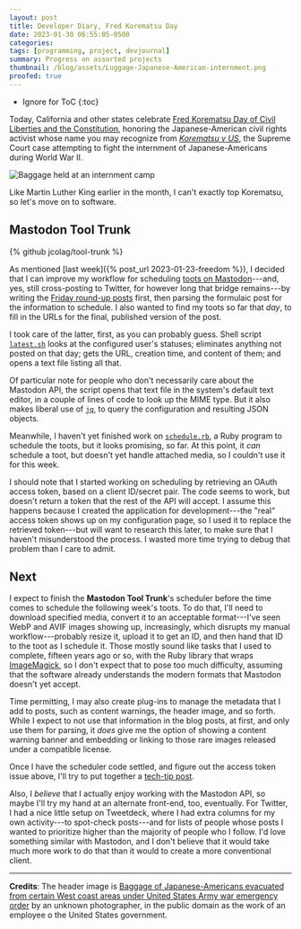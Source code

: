 ```yaml
---
layout: post
title: Developer Diary, Fred Korematsu Day
date: 2023-01-30 06:55:05-0500
categories:
tags: [programming, project, devjournal]
summary: Progress on assorted projects
thumbnail: /blog/assets/Luggage-Japanese-American-internment.png
proofed: true
---
```


* Ignore for ToC
{:toc}

Today, California and other states celebrate [Fred Korematsu Day of Civil Liberties and the Constitution](https://en.wikipedia.org/wiki/Fred_Korematsu_Day), honoring the Japanese-American civil rights activist whose name you may recognize from [*Korematsu v US*](https://en.wikipedia.org/wiki/Korematsu_v._US), the Supreme Court case attempting to fight the internment of Japanese-Americans during World War II.

![Baggage held at an internment camp](/blog/assets/Luggage-Japanese-American-internment.png "A photographer somehow saw an internment camp and decided that the world needed to see the baggage claim.  Well, it saves us the trauma of looking at prisoners, so I guess I owe that lousy photographer some modest thanks...")

Like Martin Luther King earlier in the month, I can't exactly top Korematsu, so let's move on to software.

## Mastodon Tool Trunk

{% github jcolag/tool-trunk %}

As mentioned [last week]({% post_url 2023-01-23-freedom %}), I decided that I can improve my workflow for scheduling [toots on Mastodon](https://mastodon.social/@jcolag/)---and, yes, still cross-posting to Twitter, for however long that bridge remains---by writing the [Friday round-up posts](/blog/tag/linkdump) first, then parsing the formulaic post for the information to schedule.  I also wanted to find my toots so far that *day*, to fill in the URLs for the final, published version of the post.

I took care of the latter, first, as you can probably guess.  Shell script [`latest.sh`](https://github.com/jcolag/tool-trunk/blob/main/latest.sh) looks at the configured user's statuses; eliminates anything not posted on that day; gets the URL, creation time, and content of them; and opens a text file listing all that.

Of particular note for people who don't necessarily care about the Mastodon API, the script opens that text file in the system's default text editor, in a couple of lines of code to look up the MIME type.  But it also makes liberal use of [`jq`](https://stedolan.github.io/jq/), to query the configuration and resulting JSON objects.

Meanwhile, I haven't yet finished work on [`schedule.rb`](https://github.com/jcolag/tool-trunk/blob/main/schedule.rb), a Ruby program to schedule the toots, but it looks promising, so far.  At this point, it *can* schedule a toot, but doesn't yet handle attached media, so I couldn't use it for this week.

I should note that I started working on scheduling by retrieving an OAuth access token, based on a client ID/secret pair.  The code seems to work, but doesn't return a token that the rest of the API will accept.  I assume this happens because I created the application for development---the "real" access token shows up on my configuration page, so I used it to replace the retrieved token---but will want to research this later, to make sure that I haven't misunderstood the process.  I wasted more time trying to debug that problem than I care to admit.

## Next

I expect to finish the **Mastodon Tool Trunk**'s scheduler before the time comes to schedule the following week's toots.  To do that, I'll need to download specified media, convert it to an acceptable format---I've seen WebP and AVIF images showing up, increasingly, which disrupts my manual workflow---probably resize it, upload it to get an ID, and then hand that ID to the toot as I schedule it.  Those mostly sound like tasks that I used to complete, fifteen years ago or so, with the Ruby library that wraps [ImageMagick](https://imagemagick.org/), so I don't expect that to pose too much difficulty, assuming that the software already understands the modern formats that Mastodon doesn't yet accept.

Time permitting, I may also create plug-ins to manage the metadata that I add to posts, such as content warnings, the header image, and so forth.  While I expect to not use that information in the blog posts, at first, and only use them for parsing, it *does* give me the option of showing a content warning banner and embedding or linking to those rare images released under a compatible license.

Once I have the scheduler code settled, and figure out the access token issue above, I'll try to put together a [tech-tip post](/blog/tag/techtips).

Also, I *believe* that I actually enjoy working with the Mastodon API, so maybe I'll try my hand at an alternate front-end, too, eventually.  For Twitter, I had a nice little setup on Tweetdeck, where I had extra columns for my own activity---to spot-check posts---and for lists of people whose posts I wanted to prioritize higher than the majority of people who I follow.  I'd love something similar with Mastodon, and I don't believe that it would take much more work to do that than it would to create a more conventional client.

* * *

**Credits**:  The header image is [Baggage of Japanese-Americans evacuated from certain West coast areas under United States Army war emergency order](https://loc.gov/pictures/resource/fsa.8c24660/) by an unknown photographer, in the public domain as the work of an employee o the United States government.
